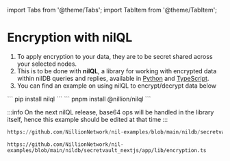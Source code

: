 import Tabs from '@theme/Tabs';
import TabItem from '@theme/TabItem';

# Encryption with nilQL

1. To apply encryption to your data, they are to be secret shared across your selected nodes.
2. This is to be done with **nilQL**, a library for working with encrypted data within nilDB queries and replies, available in [Python](https://pypi.org/project/nilql/#description) and [TypeScript](https://www.npmjs.com/package/@nillion/nilql).
3. You can find an example on using nilQL to encrypt/decrypt data below

<Tabs>
  <TabItem value="python" label="Python">
  ```
    pip install nilql
  ```
  </TabItem>
  <TabItem value="javascript" label="Javascript">
  ```
    pnpm install @nillion/nilql
  ```
  </TabItem>
</Tabs>

:::info
On the next nilQL release, base64 ops will be handled in the library itself, hence this example should be edited at that time
:::

<Tabs>
  <TabItem value="python" label="Python">

```python reference showGithubLink
https://github.com/NillionNetwork/nil-examples/blob/main/nildb/secretvault_python/encryption.py
```

</TabItem> 
<TabItem value="typescript" label="TypeScript">

```tsx reference showGithubLink
https://github.com/NillionNetwork/nil-examples/blob/main/nildb/secretvault_nextjs/app/lib/encryption.ts
```

</TabItem>

</Tabs>

